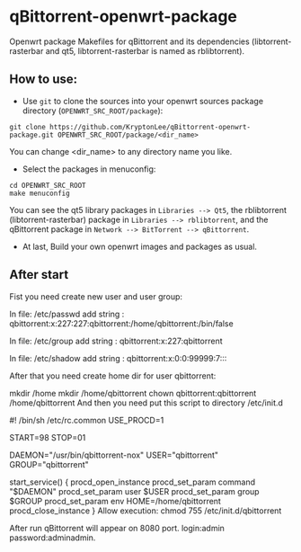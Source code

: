 # qBittorrent-openwrt-package
Openwrt package Makefiles for qBittorrent and its dependencies (libtorrent-rasterbar and qt5, libtorrent-rasterbar is named as rblibtorrent).

## How to use:
* Use `git` to clone the sources into your openwrt sources package directory (`OPENWRT_SRC_ROOT/package`):
```
git clone https://github.com/KryptonLee/qBittorrent-openwrt-package.git OPENWRT_SRC_ROOT/package/<dir_name>
```
You can change <dir_name> to any directory name you like.
* Select the packages in menuconfig:
```
cd OPENWRT_SRC_ROOT
make menuconfig
```
You can see the qt5 library packages in `Libraries --> Qt5`, the rblibtorrent (libtorrent-rasterbar) package in `Libraries --> rblibtorrent`, and the qBittorrent package in `Network --> BitTorrent --> qBittorrent`.
* At last, Build your own openwrt images and packages as usual.


## After start

Fist you need create new user and user group:

In file: /etc/passwd add string : qbittorrent\:x\:227:227:qbittorrent:/home/qbittorrent:/bin/false

In file: /etc/group add string : qbittorrent\:x\:227:qbittorrent

In file: /etc/shadow add string : qbittorrent\:x\:0:0:99999:7:::

After that you need create home dir for user qbittorrent:

mkdir /home
mkdir /home/qbittorrent
chown qbittorrent:qbittorrent /home/qbittorrent
And then you need put this script to directory /etc/init.d

#! /bin/sh /etc/rc.common
USE_PROCD=1

START=98
STOP=01

DAEMON="/usr/bin/qbittorrent-nox"
USER="qbittorrent"
GROUP="qbittorrent"

start_service() {
	procd_open_instance
	procd_set_param command "$DAEMON"
	procd_set_param user $USER
	procd_set_param group $GROUP
	procd_set_param env HOME=/home/qbittorrent
	procd_close_instance
}
Allow execution:
chmod 755 /etc/init.d/qbittorrent

After run qBittorrent will appear on 8080 port. login:admin password:adminadmin.
